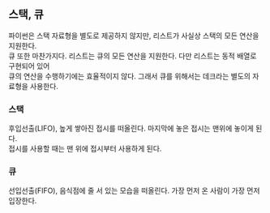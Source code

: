 ## 스택, 큐
파이썬은 스택 자료형을 별도로 제공하지 않지만, 리스트가 사실상 스택의 모든 연산을 지원한다.  
큐 또한 마찬가지다. 리스트는 큐의 모든 연산을 지원한다. 다만 리스트는 동적 배열로 구현되어 있어  
큐의 연산을 수행하기에는 효율적이지 않다. 그래서 큐를 위해서는 데크라는 별도의 자료형을 사용한다.  
  


### 스택
후입선출(LIFO), 높게 쌓아진 접시를 떠올린다. 마지막에 놓은 접시는 맨위에 놓이게 된다.  
접시를 사용할 때는 맨 위에 접시부터 사용하게 된다.  
  


### 큐
선입선출(FIFO), 음식점에 줄 서 있는 모습을 떠올린다. 가장 먼저 온 사람이 가장 먼저 입장한다.  
